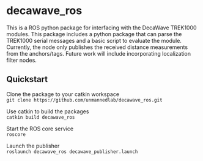 # decawave_ros

This is a ROS python package for interfacing with the DecaWave TREK1000 modules. This package includes a python package that can parse the TREK1000 serial messages and a basic script to evaluate the module. Currently, the node only publishes the received distance measurements from the anchors/tags. Future work will include incorporating localization filter nodes.  

## Quickstart

Clone the package to your catkin workspace<br>
`git clone https://github.com/unmannedlab/decawave_ros.git`

Use catkin to build the packages<br>
`catkin build decawave_ros`

Start the ROS core service<br>
`roscore`

Launch the publisher<br>
`roslaunch decawave_ros decawave_publisher.launch`

